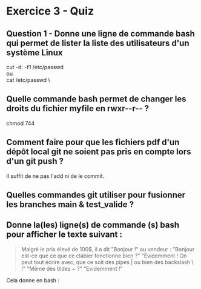 # Exercice 3 - Quiz

## Question 1 - Donne une ligne de commande bash qui permet de lister la liste des utilisateurs d'un système Linux
cut -d: -f1 /etc/passwd \
ou \
cat /etc/passwd \

## Quelle commande bash permet de changer les droits du fichier myfile en rwxr--r-- ?
chmod 744

## Comment faire pour que les fichiers pdf d'un dépôt local git ne soient pas pris en compte lors d'un git push ?
Il suffit de ne pas l'add ni de le commit.

## Quelles commandes git utiliser pour fusionner les branches main & test_valide ?

## Donne la(les) ligne(s) de commande (s) bash pour afficher le texte suivant :
> Malgré le prix élevé de 100$, il a dit "Bonjour !" au vendeur :
  "Bonjour est-ce que ce que ce clabier fonctionne bien ?"
  "Evidemment ! On peut tout écrire avec, que ce soit des pipes | ou bien des backslash \\ !"
  "Même des tildes ~ ?"
  "Evidemment !"

Cela donne en bash :
>
